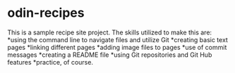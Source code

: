 # odin-recipes

This is a sample recipe site project. The skills utilized to make this are:
*using the command line to navigate files and utilize Git
*creating basic text pages
*linking different pages
*adding image files to pages
*use of commit messages
*creating a README file
*using Git repositories and Git Hub features
*practice, of course.